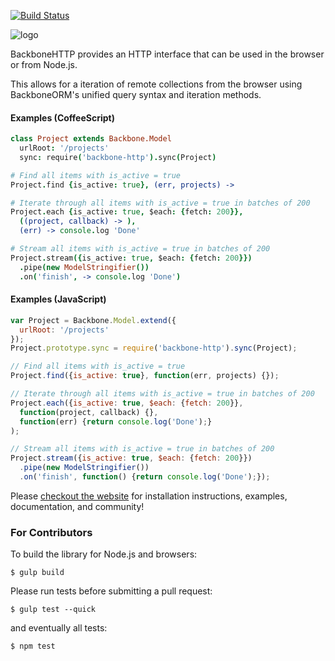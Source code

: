 [![Build Status](https://secure.travis-ci.org/vidigami/backbone-http.png)](http://travis-ci.org/vidigami/backbone-http#master)

![logo](https://github.com/vidigami/backbone-http/raw/master/media/logo.png)

BackboneHTTP provides an HTTP interface that can be used in the browser or from Node.js.

This allows for a iteration of remote collections from the browser using BackboneORM's unified query syntax and iteration methods.

#### Examples (CoffeeScript)

```coffeescript
class Project extends Backbone.Model
  urlRoot: '/projects'
  sync: require('backbone-http').sync(Project)

# Find all items with is_active = true
Project.find {is_active: true}, (err, projects) ->

# Iterate through all items with is_active = true in batches of 200
Project.each {is_active: true, $each: {fetch: 200}},
  ((project, callback) -> ),
  (err) -> console.log 'Done'

# Stream all items with is_active = true in batches of 200
Project.stream({is_active: true, $each: {fetch: 200}})
  .pipe(new ModelStringifier())
  .on('finish', -> console.log 'Done')
```

#### Examples (JavaScript)

```javascript
var Project = Backbone.Model.extend({
  urlRoot: '/projects'
});
Project.prototype.sync = require('backbone-http').sync(Project);

// Find all items with is_active = true
Project.find({is_active: true}, function(err, projects) {});

// Iterate through all items with is_active = true in batches of 200
Project.each({is_active: true, $each: {fetch: 200}},
  function(project, callback) {},
  function(err) {return console.log('Done');}
);

// Stream all items with is_active = true in batches of 200
Project.stream({is_active: true, $each: {fetch: 200}})
  .pipe(new ModelStringifier())
  .on('finish', function() {return console.log('Done');});
```


Please [checkout the website](http://vidigami.github.io/backbone-orm/backbone-http.html) for installation instructions, examples, documentation, and community!


### For Contributors

To build the library for Node.js and browsers:

```
$ gulp build
```

Please run tests before submitting a pull request:

```
$ gulp test --quick
```

and eventually all tests:

```
$ npm test
```

